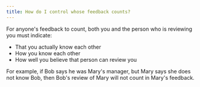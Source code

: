```yaml
---
title: How do I control whose feedback counts?
---
```


For anyone's feedback to count, both you and the person who is reviewing you must indicate:

* That you actually know each other
* How you know each other
* How well you believe that person can review you


For example, if Bob says he was Mary's manager, but Mary says she does not know Bob, then Bob's review of Mary will not count in Mary's feedback.